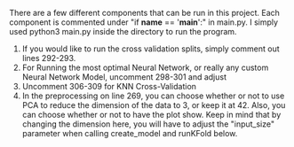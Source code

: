 There are a few different components that can be run in this project. Each component is commented 
under "if __name__ == '__main__':" in main.py. I simply used python3 main.py inside the directory to run the program.

1. If you would like to run the cross validation splits, simply comment out lines 292-293.
2. For Running the most optimal Neural Network, or really any custom Neural Network Model, uncomment 298-301 and adjust
3. Uncomment 306-309 for KNN Cross-Validation 
4. In the preprocessing on line 269, you can choose whether or not to use PCA to reduce the dimension of the data to
    3, or keep it at 42. Also, you can choose whether or not to have the plot show. Keep in mind that by changing the 
    dimension here, you will have to adjust the "input_size" parameter when calling create_model and runKFold below.